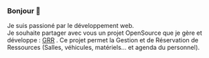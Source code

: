 ### Bonjour 👋

Je suis passioné par le développement web.  
Je souhaite partager avec vous un projet OpenSource que je gère et développe : [GRR](https://github.com/JeromeDevome/GRR) . Ce projet permet la Gestion et de Réservation de Ressources (Salles, véhicules, matériels... et agenda du personnel).  
  




<!--
**JeromeDevome/JeromeDevome** is a ✨ _special_ ✨ repository because its `README.md` (this file) appears on your GitHub profile.

Here are some ideas to get you started:

- 🔭 I’m currently working on ...
- 🌱 I’m currently learning ...
- 👯 I’m looking to collaborate on ...
- 🤔 I’m looking for help with ...
- 💬 Ask me about ...
- 📫 How to reach me: ...
- 😄 Pronouns: ...
- ⚡ Fun fact: ...
-->

